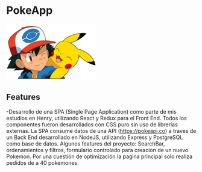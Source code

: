 
# PokeApp

<p align="left">
  <img height="150" src="./pokemon.png" />
</p>

## Features


-Desarrollo de una SPA (Single Page Application) como parte de mis estudios en Henry, utilizando React y Redux para el Front End. Todos los componentes fueron desarrollados con CSS puro sin uso de librerías externas.
La SPA consume datos de una API (https://pokeapi.co) a traves de un Back End desarrollado en NodeJS, utilizando Express y PostgreSQL como base de datos.
Algunos features del proyecto: SearchBar, ordenamientos y filtros, formulario controlado para creacion de un nuevo Pokemon.
Por una cuestión de optimización la pagina principal solo realiza pedidos de a 40 pokemones.
